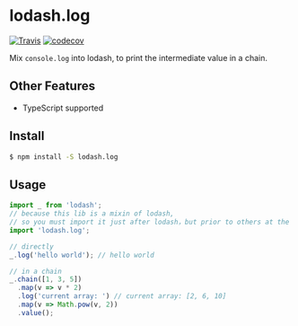 # lodash.log

[![Travis](https://img.shields.io/travis/alanwei0/lodash.log.svg)](https://img.shields.io/travis/alanwei0/lodash.log.svg)
[![codecov](https://img.shields.io/codecov/c/github/alanwei0/lodash.log.svg)](https://img.shields.io/codecov/c/github/alanwei0/lodash.log.svg)

Mix `console.log` into lodash, to print the intermediate value in a chain.

## Other Features

- TypeScript supported

## Install

```sh
$ npm install -S lodash.log
```

## Usage

```javascript
import _ from 'lodash';
// because this lib is a mixin of lodash, 
// so you must import it just after lodash，but prior to others at the beginning of the program
import 'lodash.log';

// directly
_.log('hello world'); // hello world

// in a chain
_.chain([1, 3, 5])
  .map(v => v * 2)
  .log('current array: ') // current array: [2, 6, 10]
  .map(v => Math.pow(v, 2))
  .value();
```
